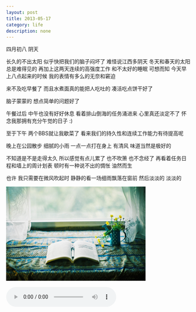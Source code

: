 ```yaml
---
layout: post
title: 2013-05-17
category: life
description: none
---
```


四月初八 阴天

长久的不出太阳 似乎快把我们的脑子闷坏了 难怪说江西多阴天 冬天和春天的太阳总是难得见的 再加上这两天连续的高强度工作 和不太好的睡眠 可想而知 今天早上八点起来的时候 我的表情有多么的无奈和窘迫

来不及吃早餐了 而且水煮面真的能把人吃吐的 凑活吃点饼干好了 

脑子蒙蒙的 想点简单的问题好了 

午餐过后 中午也没有好好休息 看着排山倒海的任务涌进来 心里真还淡定不了 怀念我那拥有充分午觉的日子 :)

至于下午 两个BBS就让我歇菜了 看来我们的持久性和连续工作能力有待提高呢

晚上在公园散步 细腻的小雨 一点一点打在身上 有清风 味道当然是极好的 

不知道是不是走得太久 所以感觉有点儿累了 也不吹箫 也不念经了 再看着任务日程和墙上的周计划表 顿时有一种说不出的惆怅 油然而生 

也许 我只需要在微风吹起时 静静的看一场细雨飘落在窗前 然后淡淡的 淡淡的 

<p><img src="/images/srain.jpg" style="width:380px;"></p>

<audio src="/disk/32701779.mp3" autoplay="autoplay" controls="controls">
</audio>

